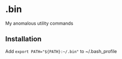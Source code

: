 # .bin
My anomalous utility commands

## Installation
Add `export PATH="${PATH}:~/.bin"` to ~/.bash_profile

